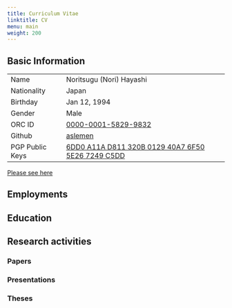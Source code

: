 ```yaml
---
title: Curriculum Vitae
linktitle: CV
menu: main
weight: 200
---
```

## Basic Information

|           |                     | 
| --------- | ------------------- | 
| Name      | Noritsugu (Nori) Hayashi | 
| Nationality      | Japan                | 
| Birthday  | Jan 12, 1994           | 
| Gender      | Male                  | 
| ORC ID    | [0000-0001-5829-9832](https://orcid.org/0000-0001-5829-9832) |
| Github   | [aslemen](https://github.com/aslemen) |
| PGP Public Keys | [6DD0 A11A D811 320B 0129 40A7 6F50 5E26 7249 C5DD](https://github.com/aslemen.gpg) | 

[Please see here](https://github.com/aslemen/academic-works)

## Employments

## Education

## Research activities
### Papers
### Presentations
### Theses
